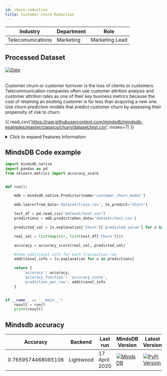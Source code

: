 ```yaml
---
id: churn-reduction
title: Customer Churn Reduction 
---
```


| Industry       | Department | Role               |
|----------------|------------|--------------------|
| Telecomunications | Marketing | Marketing Lead |

## Processed Dataset 

###### [![Data](https://img.shields.io/badge/GET--DATA-TelecomCustomerChurn-green)](https://github.com/mindsdb/mindsdb-examples/tree/master/classics/customer_churn/raw_data)

Customer churn or customer turnover is the loss of clients or customers. Telecommunication companies often use customer attrition analysis and customer attrition rates as one of their key business metrics because the cost of retaining an existing customer is far less than acquiring a new one.  Use churn prediction models that predict customer churn by assessing their propensity of risk to churn.

{{ read_csv('https://raw.githubusercontent.com/mindsdb/mindsdb-examples/master/classics/churn/dataset/test.csv', nrows=7) }}


<details>
  <summary>Click to expand Features Information:</summary>

```
1. customerIDCustomer ID
2. gender Whether the customer is a male or a female
3. SeniorCitizen Whether the customer is a senior citizen or not (1, 0)
4. Partner Whether the customer has a partner or not (Yes, No)
5. Dependents Whether the customer has dependents or not (Yes, No)
tenureNumber of months the customer has stayed with the company
6. PhoneService Whether the customer has a phone service or not (Yes, No)
7. MultipleLines Whether the customer has multiple lines or not (Yes, No, No phone service)
8. InternetServiceCustomer’s internet service provider (DSL, Fiber optic, No)
9. OnlineSecurity Whether the customer has online security or not (Yes, No, No internet service)
10. OnlineBackup Whether the customer has online backup or not (Yes, No, No internet service)
11. DeviceProtection Whether the customer has device protection or not (Yes, No, No internet service)
12. TechSupport Whether the customer has tech support or not (Yes, No, No internet service)
13. StreamingTV Whether the customer has streaming TV or not (Yes, No, No internet service)
14. StreamingMovies Whether the customer has streaming movies or not (Yes, No, No internet service)
15. ContractThe contract term of the customer (Month-to-month, One year, Two year)
16. PaperlessBilling Whether the customer has paperless billing or not (Yes, No)
17. PaymentMethodThe customer’s payment method (Electronic check, Mailed check, Bank transfer (automatic), Credit card (automatic))
18. MonthlyChargesThe amount charged to the customer monthly
19. TotalChargesThe total amount charged to the customer
20 Churn Whether the customer churned or not (Yes or No)
```

</details>

## MindsDB Code example
```python
import mindsdb_native
import pandas as pd
from sklearn.metrics import accuracy_score


def run():

    mdb = mindsdb_native.Predictor(name='customer_churn_model')

    mdb.learn(from_data='dataset/train.csv', to_predict='Churn')

    test_df = pd.read_csv('dataset/test.csv')
    predictions = mdb.predict(when_data='dataset/test.csv')

    predicted_val = [x.explanation['Churn']['predicted_value'] for x in predictions]

    real_val = list(map(str, list(test_df['Churn'])))

    accuracy = accuracy_score(real_val, predicted_val)

    #show additional info for each transaction row
    additional_info = [x.explanation for x in predictions]

    return {
        'accuracy': accuracy,
        'accuracy_function': 'accuracy_score',
        'prediction_per_row': additional_info
    }


if __name__ == '__main__':
    result = run()
    print(result)
```

## Mindsdb accuracy


| Accuracy       | Backend  | Last run | MindsDB Version | Latest Version|
|----------------|-------------------|----------------------|-----------------|--------------|
| 0.7659574468085106 | Lightwood | 17 April 2020 | [![MindsDB](https://img.shields.io/badge/pypi--package-1.16.1-green)](https://pypi.org/project/MindsDB/1.16.1/)|   <a href="https://pypi.org/project/MindsDB/"><img src="https://badge.fury.io/py/MindsDB.svg" alt="PyPi Version"></a>|
